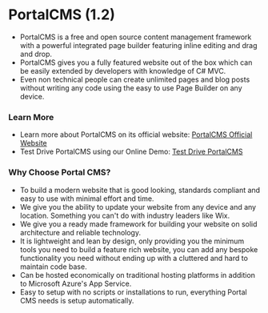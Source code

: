# PortalCMS (1.2)
- PortalCMS is a free and open source content management framework with a powerful integrated page builder featuring inline editing and drag and drop. 
- PortalCMS gives you a fully featured website out of the box which can be easily extended by developers with knowledge of C# MVC.
- Even non technical people can create unlimited pages and blog posts without writing any code using the easy to use Page Builder on any device.

### Learn More
- Learn more about PortalCMS on its official website: [PortalCMS Official Website](http://www.portalcms.online)
- Test Drive PortalCMS using our Online Demo: [Test Drive PortalCMS](http://portalcmsdemo.azurewebsites.net)

### Why Choose Portal CMS?
- To build a modern website that is good looking, standards compliant and easy to use with minimal effort and time.
- We give you the ability to update your website from any device and any location. Something you can't do with industry leaders like Wix.
- We give you a ready made framework for building your website on solid architecture and reliable technology.
- It is lightweight and lean by design, only providing you the minimum tools you need to build a feature rich website, you can add any bespoke functionality you need without ending up with a cluttered and hard to maintain code base.
- Can be hosted economically on traditional hosting platforms in addition to Microsoft Azure's App Service.
- Easy to setup with no scripts or installations to run, everything Portal CMS needs is setup automatically.
